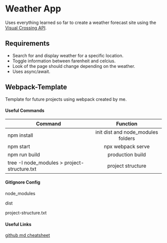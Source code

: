 # Weather App

Uses everything learned so far to create a weather forecast site using the [Visual Crossing API](https://www.visualcrossing.com/).

## Requirements

- Search for and display weather for a specific location.
- Toggle information between farenheit and celcius.
- Look of the page should change depending on the weather.
- Uses async/await.

## Webpack-Template

Template for future projects using webpack created by me.

#### Useful Commands

| Command                                      |              Function              |
| -------------------------------------------- | :--------------------------------: |
| npm install                                  | init dist and node_modules folders |
| npm start                                    |         npx webpack serve          |
| npm run build                                |          production build          |
| tree -I node_modules > project-structure.txt |         project structure          |

#### GitIgnore Config

node_modules

dist

project-structure.txt

#### Useful Links

[github md cheatsheet](https://github.com/adam-p/markdown-here/wiki/markdown-cheatsheet)
